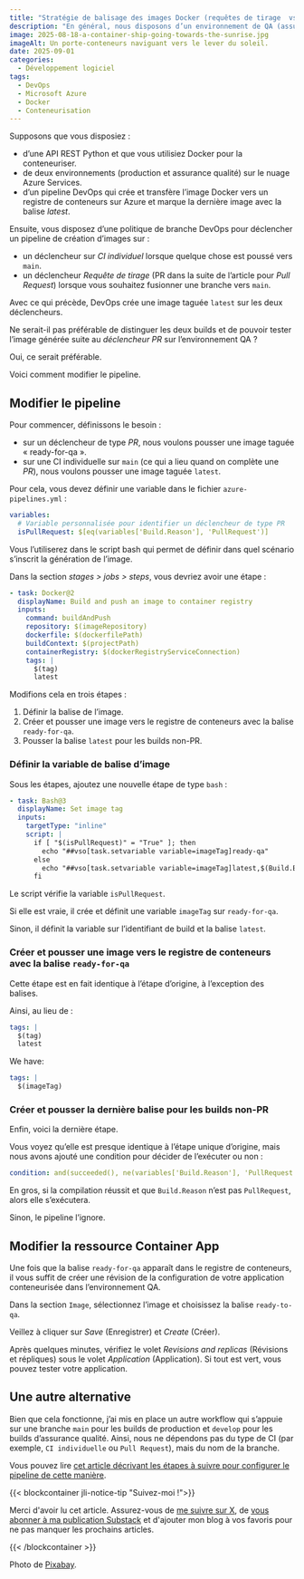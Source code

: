 ```yaml
---
title: "Stratégie de balisage des images Docker (requêtes de tirage  vs. intégration continue individuelle)"
description: "En général, nous disposons d’un environnement de QA (assurance qualité) avant de déployer une mise à jour d’application en production. Voyons comment gérer la création d’une image Docker pour chaque environnement dans Azure DevOps."
image: 2025-08-18-a-container-ship-going-towards-the-sunrise.jpg
imageAlt: Un porte-conteneurs naviguant vers le lever du soleil.
date: 2025-09-01
categories:
  - Développement logiciel
tags:
  - DevOps
  - Microsoft Azure
  - Docker
  - Conteneurisation
---
```


Supposons que vous disposiez :

- d’une API REST Python et que vous utilisiez Docker pour la conteneuriser.
- de deux environnements (production et assurance qualité) sur le nuage Azure Services.
- d’un pipeline DevOps qui crée et transfère l’image Docker vers un registre de conteneurs sur Azure et marque la dernière image avec la balise _latest_.

Ensuite, vous disposez d’une politique de branche DevOps pour déclencher un pipeline de création d’images sur :

- un déclencheur sur _CI individuel_ lorsque quelque chose est poussé vers `main`.
- un déclencheur _Requête de tirage_ (PR dans la suite de l’article pour _Pull Request_) lorsque vous souhaitez fusionner une branche vers `main`.

Avec ce qui précède, DevOps crée une image taguée `latest` sur les deux déclencheurs.

Ne serait-il pas préférable de distinguer les deux builds et de pouvoir tester l’image générée suite au _déclencheur PR_ sur l’environnement QA ?

Oui, ce serait préférable.

Voici comment modifier le pipeline.

## Modifier le pipeline

Pour commencer, définissons le besoin :

- sur un déclencheur de type _PR_, nous voulons pousser une image taguée « ready-for-qa ».
- sur une CI individuelle sur `main` (ce qui a lieu quand on complète une _PR_), nous voulons pousser une image taguée `latest`.

Pour cela, vous devez définir une variable dans le fichier `azure-pipelines.yml` :

```yaml
variables:
  # Variable personnalisée pour identifier un déclencheur de type PR
  isPullRequest: $[eq(variables['Build.Reason'], 'PullRequest')]
```

Vous l’utiliserez dans le script bash qui permet de définir dans quel scénario s’inscrit la génération de l’image.

Dans la section _stages > jobs > steps_, vous devriez avoir une étape :

```yaml
- task: Docker@2
  displayName: Build and push an image to container registry
  inputs:
    command: buildAndPush
    repository: $(imageRepository)
    dockerfile: $(dockerfilePath)
    buildContext: $(projectPath)
    containerRegistry: $(dockerRegistryServiceConnection)
    tags: |
      $(tag)
      latest
```

Modifions cela en trois étapes :

1. Définir la balise de l’image.
2. Créer et pousser une image vers le registre de conteneurs avec la balise `ready-for-qa`.
3. Pousser la balise `latest` pour les builds non-PR.

### Définir la variable de balise d’image

Sous les étapes, ajoutez une nouvelle étape de type `bash` :

```yaml
- task: Bash@3
  displayName: Set image tag
  inputs:
    targetType: "inline"
    script: |
      if [ "$(isPullRequest)" = "True" ]; then
        echo "##vso[task.setvariable variable=imageTag]ready-qa"
      else
        echo "##vso[task.setvariable variable=imageTag]latest,$(Build.BuildId)"
      fi
```

Le script vérifie la variable `isPullRequest`.

Si elle est vraie, il crée et définit une variable `imageTag` sur `ready-for-qa`.

Sinon, il définit la variable sur l’identifiant de build et la balise `latest`.

### Créer et pousser une image vers le registre de conteneurs avec la balise `ready-for-qa`

Cette étape est en fait identique à l’étape d’origine, à l’exception des balises.

Ainsi, au lieu de :

```yaml
tags: |
  $(tag)
  latest
```

We have:

```yaml
tags: |
  $(imageTag)
```

### Créer et pousser la dernière balise pour les builds non-PR

Enfin, voici la dernière étape.

Vous voyez qu’elle est presque identique à l’étape unique d’origine, mais nous avons ajouté une condition pour décider de l’exécuter ou non :

```yaml
condition: and(succeeded(), ne(variables['Build.Reason'], 'PullRequest'))
```

En gros, si la compilation réussit et que `Build.Reason` n’est pas `PullRequest`, alors elle s’exécutera.

Sinon, le pipeline l’ignore.

## Modifier la ressource Container App

Une fois que la balise `ready-for-qa` apparaît dans le registre de conteneurs, il vous suffit de créer une révision de la configuration de votre application conteneurisée dans l’environnement QA.

Dans la section `Image`, sélectionnez l’image et choisissez la balise `ready-to-qa`.

Veillez à cliquer sur _Save_ (Enregistrer) et _Create_ (Créer).

Après quelques minutes, vérifiez le volet _Revisions and replicas_ (Révisions et répliques) sous le volet _Application_ (Application). Si tout est vert, vous pouvez tester votre application.

## Une autre alternative

Bien que cela fonctionne, j’ai mis en place un autre workflow qui s’appuie sur une branche `main` pour les builds de production et `develop` pour les builds d’assurance qualité. Ainsi, nous ne dépendons pas du type de CI (par exemple, `CI individuelle` ou `Pull Request`), mais du nom de la branche.

Vous pouvez lire [cet article décrivant les étapes à suivre pour configurer le pipeline de cette manière](../configurer-la-balise-image-docker-az-devops/index.md).

{{< blockcontainer jli-notice-tip "Suivez-moi !">}}

Merci d'avoir lu cet article. Assurez-vous de [me suivre sur X](https://x.com/LitzlerJeremie), de [vous abonner à ma publication Substack](https://iamjeremie.substack.com/) et d'ajouter mon blog à vos favoris pour ne pas manquer les prochains articles.

{{< /blockcontainer >}}

Photo de [Pixabay](https://www.pexels.com/photo/boat-in-body-of-water-262353/).
